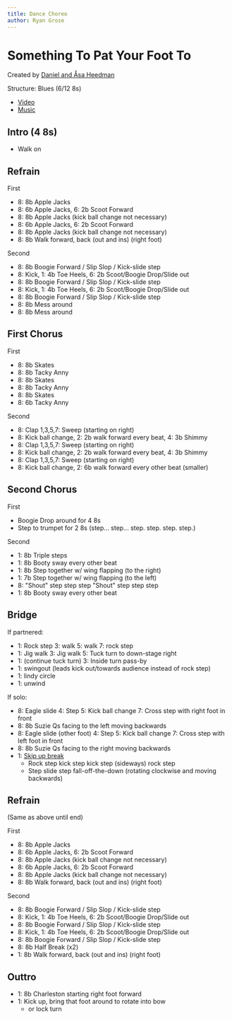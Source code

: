 ```yaml
---
title: Dance Choreo
author: Ryan Grose
---
```

# Something To Pat Your Foot To

Created by [Daniel and Åsa Heedman](http://www.heedman.com/)

Structure: Blues (6/12 8s)

- [Video](https://www.youtube.com/watch?v=wfj_NxGiW-U)
- [Music](https://www.youtube.com/watch?v=F5iqp2FMXV4)


## Intro (4 8s)

- Walk on

## Refrain

First

- 8: 8b Apple Jacks
- 8: 6b Apple Jacks, 6: 2b Scoot Forward
- 8: 8b Apple Jacks (kick ball change not necessary)
- 8: 6b Apple Jacks, 6: 2b Scoot Forward
- 8: 8b Apple Jacks  (kick ball change not necessary)
- 8: 8b Walk forward, back (out and ins) (right foot)

Second

- 8: 8b Boogie Forward / Slip Slop / Kick-slide step
- 8: Kick, 1: 4b Toe Heels, 6: 2b Scoot/Boogie Drop/Slide out
- 8: 8b Boogie Forward / Slip Slop / Kick-slide step
- 8: Kick, 1: 4b Toe Heels, 6: 2b Scoot/Boogie Drop/Slide out
- 8: 8b Boogie Forward / Slip Slop / Kick-slide step
- 8: 8b Mess around
- 8: 8b Mess around

## First Chorus

First

- 8: 8b Skates
- 8: 8b Tacky Anny
- 8: 8b Skates
- 8: 8b Tacky Anny
- 8: 8b Skates
- 8: 6b Tacky Anny

Second

- 8: Clap 1,3,5,7: Sweep (starting on right)
- 8: Kick ball change, 2: 2b walk forward every beat, 4: 3b Shimmy
- 8: Clap 1,3,5,7: Sweep (starting on right)
- 8: Kick ball change, 2: 2b walk forward every beat, 4: 3b Shimmy
- 8: Clap 1,3,5,7: Sweep (starting on right)
- 8: Kick ball change, 2: 6b walk forward every other beat (smaller)

## Second Chorus

First

- Boogie Drop around for 4 8s
- Step to trumpet for 2 8s (step... step... step. step. step. step.)

Second

- 1: 8b Triple steps
- 1: 8b Booty sway every other beat
- 1: 8b Step together w/ wing flapping (to the right)
- 1: 7b Step together w/ wing flapping (to the left)
- 8: "Shout" step step step "Shout" step step step
- 1: 8b Booty sway every other beat

## Bridge

If partnered:

- 1: Rock step 3: walk 5: walk 7: rock step
- 1: Jig walk 3: Jig walk 5: Tuck turn to down-stage right
- 1: (continue tuck turn) 3: Inside turn pass-by
- 1: swingout (leads kick out/towards audience instead of rock step)
- 1: lindy circle 
- 1: unwind


If solo:

- 8: Eagle slide 4: Step 5: Kick ball change 7: Cross step with right foot in front
- 8: 8b Suzie Qs facing to the left moving backwards
- 8: Eagle slide (other foot) 4: Step 5: Kick ball change 7: Cross step with left foot in front
- 8: 8b Suzie Qs facing to the right moving backwards
- 1: [Skip up break](https://www.youtube.com/watch?v=RSJANSiZOH0)
    - Rock step kick step kick step (sideways) rock step 
    - Step slide step fall-off-the-down (rotating clockwise and moving backwards)

## Refrain

(Same as above until end)

First

- 8: 8b Apple Jacks
- 8: 6b Apple Jacks, 6: 2b Scoot Forward
- 8: 8b Apple Jacks (kick ball change not necessary)
- 8: 6b Apple Jacks, 6: 2b Scoot Forward
- 8: 8b Apple Jacks  (kick ball change not necessary)
- 8: 8b Walk forward, back (out and ins) (right foot)

Second

- 8: 8b Boogie Forward / Slip Slop / Kick-slide step
- 8: Kick, 1: 4b Toe Heels, 6: 2b Scoot/Boogie Drop/Slide out
- 8: 8b Boogie Forward / Slip Slop / Kick-slide step
- 8: Kick, 1: 4b Toe Heels, 6: 2b Scoot/Boogie Drop/Slide out
- 8: 8b Boogie Forward / Slip Slop / Kick-slide step
- 8: 8b Half Break (x2)
- 1: 8b Walk forward, back (out and ins) (right foot)


## Outtro

- 1: 8b Charleston starting right foot forward
- 1: Kick up, bring that foot  around to rotate into bow
    - or lock turn
